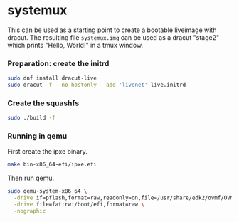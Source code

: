 # systemux

This can be used as a starting point to create a bootable liveimage with dracut.
The resulting file `systemux.img` can be used as a dracut "stage2" which prints "Hello, World!" in a tmux window.

### Preparation: create the initrd

```sh
sudo dnf install dracut-live
sudo dracut -f --no-hostonly --add 'livenet' live.initrd
```

### Create the squashfs

```sh
sudo ./build -f
```

### Running in qemu

First create the ipxe binary.

```sh
make bin-x86_64-efi/ipxe.efi
```

Then run qemu.

```sh
sudo qemu-system-x86_64 \
  -drive if=pflash,format=raw,readonly=on,file=/usr/share/edk2/ovmf/OVMF_CODE.fd \
  -drive file=fat:rw:/boot/efi,format=raw \
  -nographic
```
